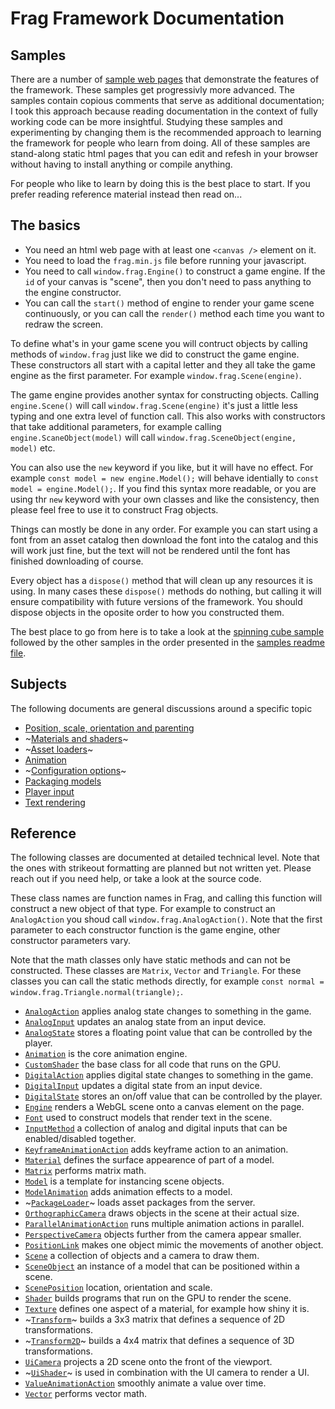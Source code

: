 # Frag Framework Documentation

## Samples
There are a number of [sample web pages](../samples) that demonstrate
the features of the framework. These samples get progressivly more
advanced. The samples contain copious comments that serve as additional
documentation; I took this approach because reading documentation in the
context of fully working code can be more insightful. Studying these
samples and experimenting by changing them is the recommended approach
to learning the framework for people who learn from doing. All of
these samples are stand-along static html pages that you can edit and
refesh in your browser without having to install anything or compile anything.

For people who like to learn by doing this is the best place to start.
If you prefer reading reference material instead then read on...

## The basics
* You need an html web page with at least one `<canvas />` element on it.
* You need to load the `frag.min.js` file before running your javascript.
* You need to call `window.frag.Engine()` to construct a game engine. If the `id` 
  of your canvas is "scene", then you don't need to pass anything to the engine constructor.
* You can call the `start()` method of engine to render your game scene continuously, 
  or you can call the `render()` method each time you want to redraw the screen.

To define what's in your game scene you will contruct objects by calling methods of `window.frag` 
just like we did to construct the game engine. These constructors all start with a capital letter
and they all take the game engine as the first parameter. For example `window.frag.Scene(engine)`.

The game engine provides another syntax for constructing objects. Calling `engine.Scene()` will 
call `window.frag.Scene(engine)` it's just a little less typing and one extra level of function 
call. This also works with constructors that take additional parameters, for example calling
`engine.ScaneObject(model)` will call `window.frag.SceneObject(engine, model)` etc.

You can also use the `new` keyword if you like, but it will have no effect. For example
`const model = new engine.Model();` will behave identially to `const model = engine.Model();`. If
you find this syntax more readable, or you are using thr `new` keyword with your own classes and
like the consistency, then please feel free to use it to construct Frag objects.

Things can mostly be done in any order. For example you can start using a font from an asset
catalog then download the font into the catalog and this will work just fine, but the text
will not be rendered until the font has finished downloading of course.

Every object has a `dispose()` method that will clean up any resources it is using.
In many cases these `dispose()` methods do nothing, but calling it will ensure compatibility
with future versions of the framework. You should dispose objects in the oposite order to
how you constructed them.

The best place to go from here is to take a look at the [spinning cube sample](../samples/hello-cube.html)
followed by the other samples in the order presented in the [samples readme file](../samples/README.md).

## Subjects
The following documents are general discussions around a specific topic

* [Position, scale, orientation and parenting](transforms.md)
* ~[Materials and shaders](materials.md)~
* ~[Asset loaders](loaders.md)~
* [Animation](animation.md)
* ~[Configuration options](configuration.md)~
* [Packaging models](packaging.md)
* [Player input](inputs.md)
* [Text rendering](text.md)

## Reference
The following classes are documented at detailed technical level. Note that the ones
with strikeout formatting are planned but not written yet. Please reach out if you
need help, or take a look at the source code.

These class names are function names in Frag, and calling this function will construct a new
object of that type. For example to construct an `AnalogAction` you shoud call `window.frag.AnalogAction()`.
Note that the first parameter to each constructor function is the game engine, other constructor
parameters vary.

Note that the math classes only have static methods and can not be constructed. These classes
are `Matrix`, `Vector` and `Triangle`. For these classes you can call the static methods directly,
for example `const normal = window.frag.Triangle.normal(triangle);`.

* [`AnalogAction`](reference/analog-action.md) applies analog state changes to something in the game.
* [`AnalogInput`](reference/analog-input.md) updates an analog state from an input device.
* [`AnalogState`](reference/analog-state.md) stores a floating point value that can be controlled by the player.
* [`Animation`](./reference/animation.md) is the core animation engine.
* [`CustomShader`](./reference/custom-shader.md) the base class for all code that runs on the GPU.
* [`DigitalAction`](reference/digital-action.md) applies digital state changes to something in the game.
* [`DigitalInput`](reference/digital-action.md) updates a digital state from an input device.
* [`DigitalState`](reference/digital-action.md) stores an on/off value that can be controlled by the player.
* [`Engine`](reference/engine.md) renders a WebGL scene onto a canvas element on the page.
* [`Font`](reference/font.md) used to construct models that render text in the scene.
* [`InputMethod`](reference/input-method.md) a collection of analog and digital inputs that can be enabled/disabled together.
* [`KeyframeAnimationAction`](./reference/keyframe-animation-action.md) adds keyframe action to an animation.
* [`Material`](./reference/material.md) defines the surface appearence of part of a model.
* [`Matrix`](./reference/matrix.md) performs matrix math.
* [`Model`](./reference/model.md) is a template for instancing scene objects.
* [`ModelAnimation`](./reference/model-animation.md) adds animation effects to a model.
* ~[`PackageLoader`](./reference/package-loader.md)~ loads asset packages from the server.
* [`OrthographicCamera`](./reference/orthographic-camera.md) draws objects in the scene at their actual size.
* [`ParallelAnimationAction`](./reference/parallel-animation-action.md) runs multiple animation actions in parallel.
* [`PerspectiveCamera`](./reference/perspective-camera.md) objects further from the camera appear smaller.
* [`PositionLink`](./reference/position-link.md) makes one object mimic the movements of another object.
* [`Scene`](./reference/scene.md) a collection of objects and a camera to draw them.
* [`SceneObject`](./reference/scene-object.md) an instance of a model that can be positioned within a scene.
* [`ScenePosition`](./reference/scene-position.md) location, orientation and scale.
* [`Shader`](./reference/shader.md) builds programs that run on the GPU to render the scene.
* [`Texture`](./reference/texture.md) defines one aspect of a material, for example how shiny it is.
* ~[`Transform`](./reference/transform.md)~ builds a 3x3 matrix that defines a sequence of 2D transformations.
* ~[`Transform2D`](./reference/transform-2d.md)~ builds a 4x4 matrix that defines a sequence of 3D transformations.
* [`UiCamera`](./reference/ui-camera.md) projects a 2D scene onto the front of the viewport.
* ~[`UiShader`](./reference/ui-shader.md)~ is used in combination with the UI camera to render a UI.
* [`ValueAnimationAction`](./reference/value-animation-action.md) smoothly animate a value over time.
* [`Vector`](./reference/vector.md) performs vector math.
